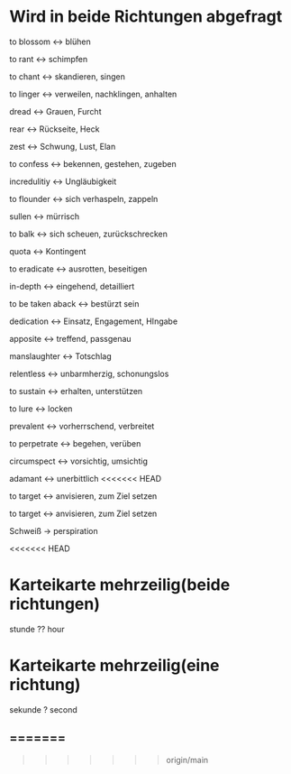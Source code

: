 # Wird in beide Richtungen abgefragt


 to blossom <-> blühen
<!--SR:!2000-01-01,1,250!2024-09-16,3,250-->
 to rant <-> schimpfen

 to chant <-> skandieren, singen

<!--SR:!2024-09-14,1,230-->
 to linger <-> verweilen, nachklingen, anhalten

<!--SR:!2024-09-14,1,230-->
 dread <-> Grauen, Furcht

 rear <-> Rückseite, Heck

<!--SR:!2024-09-14,1,230-->
 zest <-> Schwung, Lust, Elan

<!--SR:!2024-09-14,1,230-->
 to confess <-> bekennen, gestehen, zugeben

 incredulitiy <-> Ungläubigkeit

<!--SR:!2024-09-14,1,230-->
 to flounder <-> sich verhaspeln, zappeln

<!--SR:!2024-09-14,1,230-->
 sullen <-> mürrisch

<!--SR:!2024-09-14,1,230-->
 to balk <-> sich scheuen, zurückschrecken

<!--SR:!2024-09-14,1,230-->
 quota <-> Kontingent

<!--SR:!2024-09-14,1,230-->
 to eradicate <-> ausrotten, beseitigen

 in-depth <-> eingehend, detailliert

<!--SR:!2024-09-14,1,230-->
 to be taken aback <-> bestürzt sein

<!--SR:!2024-09-14,1,230-->
 dedication <-> Einsatz, Engagement, HIngabe

<!--SR:!2024-09-14,1,230-->
 apposite <-> treffend, passgenau

 manslaughter <-> Totschlag
<!--SR:!2024-09-16,3,250!2000-01-01,1,250-->
 relentless <-> unbarmherzig, schonungslos

<!--SR:!2024-09-14,1,230-->
 to sustain <-> erhalten, unterstützen
<!--SR:!2024-09-16,3,250!2000-01-01,1,250-->
 to lure <-> locken
<!--SR:!2000-01-01,1,250!2024-09-16,3,250-->
 prevalent <-> vorherrschend, verbreitet

 to perpetrate <-> begehen, verüben

 circumspect <-> vorsichtig, umsichtig

 adamant <-> unerbittlich
<<<<<<< HEAD

<!--SR:!2024-09-14,1,230-->
 to target <-> anvisieren, zum Ziel setzen
 
<!--SR:!2000-01-01,1,250!2024-09-16,3,250-->

 to target <-> anvisieren, zum Ziel setzen 


Schweiß -> perspiration
<!--SR:!2024-09-14,1,230-->


<<<<<<< HEAD
# Karteikarte mehrzeilig(beide richtungen)

stunde
??
hour


# Karteikarte mehrzeilig(eine richtung)

sekunde
?
second
<!--SR:!2024-09-17,4,270-->
=======
---

>>>>>>> origin/main




